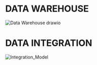 # DATA WAREHOUSE 
![Data Warehouse drawio](https://github.com/user-attachments/assets/879b510d-4ee0-45bb-908c-eef176a3a9b9)

# DATA INTEGRATION
![Integration_Model](https://github.com/user-attachments/assets/4aac862a-ae41-400c-88b5-0d2eba688d3c)



